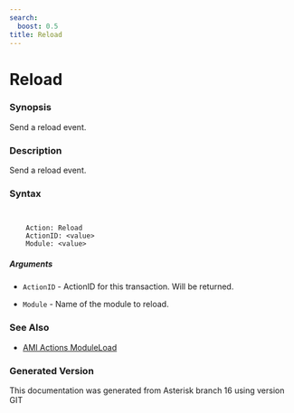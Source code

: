 ```yaml
---
search:
  boost: 0.5
title: Reload
---
```


# Reload

### Synopsis

Send a reload event.

### Description

Send a reload event.<br>


### Syntax


```


    Action: Reload
    ActionID: <value>
    Module: <value>

```
##### Arguments


* `ActionID` - ActionID for this transaction. Will be returned.<br>

* `Module` - Name of the module to reload.<br>

### See Also

* [AMI Actions ModuleLoad](/Asterisk_16_Documentation/API_Documentation/AMI_Actions/ModuleLoad)


### Generated Version

This documentation was generated from Asterisk branch 16 using version GIT 